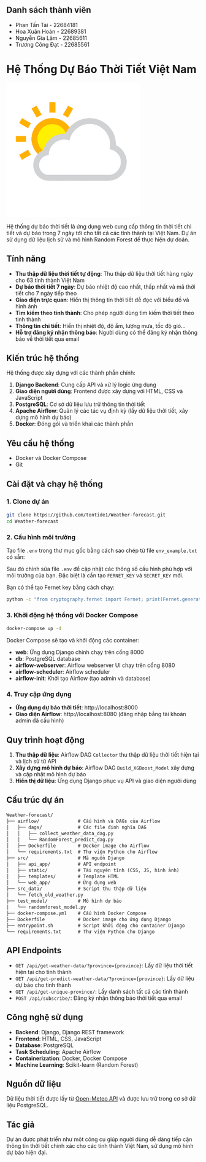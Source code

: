 ## Danh sách thành viên

- Phan Tấn Tài - 22684181
- Hoa Xuân Hoàn - 22689381
- Nguyễn Gia Lâm - 22685611
- Trương Công Đạt - 22685561

# Hệ Thống Dự Báo Thời Tiết Việt Nam

![Logo](./src/static/web_app/images/logo.png)

Hệ thống dự báo thời tiết là ứng dụng web cung cấp thông tin thời tiết chi tiết và dự báo trong 7 ngày tới cho tất cả các tỉnh thành tại Việt Nam. Dự án sử dụng dữ liệu lịch sử và mô hình Random Forest để thực hiện dự đoán.

## Tính năng

- **Thu thập dữ liệu thời tiết tự động**: Thu thập dữ liệu thời tiết hàng ngày cho 63 tỉnh thành Việt Nam
- **Dự báo thời tiết 7 ngày**: Dự báo nhiệt độ cao nhất, thấp nhất và mã thời tiết cho 7 ngày tiếp theo
- **Giao diện trực quan**: Hiển thị thông tin thời tiết dễ đọc với biểu đồ và hình ảnh
- **Tìm kiếm theo tỉnh thành**: Cho phép người dùng tìm kiếm thời tiết theo tỉnh thành
- **Thông tin chi tiết**: Hiển thị nhiệt độ, độ ẩm, lượng mưa, tốc độ gió...
- **Hỗ trợ đăng ký nhận thông báo**: Người dùng có thể đăng ký nhận thông báo về thời tiết qua email

## Kiến trúc hệ thống

Hệ thống được xây dựng với các thành phần chính:

1. **Django Backend**: Cung cấp API và xử lý logic ứng dụng
2. **Giao diện người dùng**: Frontend được xây dựng với HTML, CSS và JavaScript
3. **PostgreSQL**: Cơ sở dữ liệu lưu trữ thông tin thời tiết
4. **Apache Airflow**: Quản lý các tác vụ định kỳ (lấy dữ liệu thời tiết, xây dựng mô hình dự báo)
5. **Docker**: Đóng gói và triển khai các thành phần

## Yêu cầu hệ thống

- Docker và Docker Compose
- Git

## Cài đặt và chạy hệ thống

### 1. Clone dự án

```bash
git clone https://github.com/tontide1/Weather-forecast.git
cd Weather-forecast
```

### 2. Cấu hình môi trường

Tạo file `.env` trong thư mục gốc bằng cách sao chép từ file `env_example.txt` có sẵn:

Sau đó chỉnh sửa file `.env` để cập nhật các thông số cấu hình phù hợp với môi trường của bạn. Đặc biệt là cần tạo `FERNET_KEY` và `SECRET_KEY` mới.

Bạn có thể tạo Fernet key bằng cách chạy:

```bash
python -c "from cryptography.fernet import Fernet; print(Fernet.generate_key().decode())"
```

### 3. Khởi động hệ thống với Docker Compose

```bash
docker-compose up -d
```

Docker Compose sẽ tạo và khởi động các container:
- **web**: Ứng dụng Django chính chạy trên cổng 8000
- **db**: PostgreSQL database
- **airflow-webserver**: Airflow webserver UI chạy trên cổng 8080
- **airflow-scheduler**: Airflow scheduler
- **airflow-init**: Khởi tạo Airflow (tạo admin và database)

### 4. Truy cập ứng dụng

- **Ứng dụng dự báo thời tiết**: http://localhost:8000
- **Giao diện Airflow**: http://localhost:8080 (đăng nhập bằng tài khoản admin đã cấu hình)

## Quy trình hoạt động

1. **Thu thập dữ liệu**: Airflow DAG `Collector` thu thập dữ liệu thời tiết hiện tại và lịch sử từ API
2. **Xây dựng mô hình dự báo**: Airflow DAG `Build_XGBoost_Model` xây dựng và cập nhật mô hình dự báo
3. **Hiển thị dữ liệu**: Ứng dụng Django phục vụ API và giao diện người dùng

## Cấu trúc dự án

```
Weather-forecast/
├── airflow/              # Cấu hình và DAGs của Airflow
│   ├── dags/             # Các file định nghĩa DAG
│   │   ├── collect_weather_data_dag.py
│   │   └── RandomForest_predict_dag.py
│   ├── Dockerfile        # Docker image cho Airflow
│   └── requirements.txt  # Thư viện Python cho Airflow
├── src/                  # Mã nguồn Django
│   ├── api_app/          # API endpoint
│   ├── static/           # Tài nguyên tĩnh (CSS, JS, hình ảnh)
│   ├── templates/        # Template HTML
│   └── web_app/          # Ứng dụng web
├── src_data/             # Script thu thập dữ liệu
│   └── fetch_old_weather.py
├── test_model/           # Mô hình dự báo
│   └── randomforest_model.py
├── docker-compose.yml    # Cấu hình Docker Compose
├── Dockerfile            # Docker image cho ứng dụng Django
├── entrypoint.sh         # Script khởi động cho container Django
└── requirements.txt      # Thư viện Python cho Django
```

## API Endpoints

- `GET /api/get-weather-data/?province={province}`: Lấy dữ liệu thời tiết hiện tại cho tỉnh thành
- `GET /api/get-predict-weather-data/?province={province}`: Lấy dữ liệu dự báo cho tỉnh thành
- `GET /api/get-unique-province/`: Lấy danh sách tất cả các tỉnh thành
- `POST /api/subscribe/`: Đăng ký nhận thông báo thời tiết qua email

## Công nghệ sử dụng

- **Backend**: Django, Django REST framework
- **Frontend**: HTML, CSS, JavaScript
- **Database**: PostgreSQL
- **Task Scheduling**: Apache Airflow
- **Containerization**: Docker, Docker Compose
- **Machine Learning**: Scikit-learn (Random Forest)

## Nguồn dữ liệu

Dữ liệu thời tiết được lấy từ [Open-Meteo API](https://api.open-meteo.com/v1/forecast) và được lưu trữ trong cơ sở dữ liệu PostgreSQL.

## Tác giả

Dự án được phát triển như một công cụ giúp người dùng dễ dàng tiếp cận thông tin thời tiết chính xác cho các tỉnh thành Việt Nam, sử dụng mô hình dự báo hiện đại.

